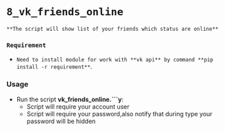 # ```8_vk_friends_online```


`**The script will show list of your friends which status are online**`


### `Requirement`


- ```Need to install module for work with **vk api** by command **pip install -r requirement**```.

### Usage


- Run the script **vk_friends_online.```y**:
    - Script will require your account user
    - Script will require your password,also notify that during type your password will be hidden


